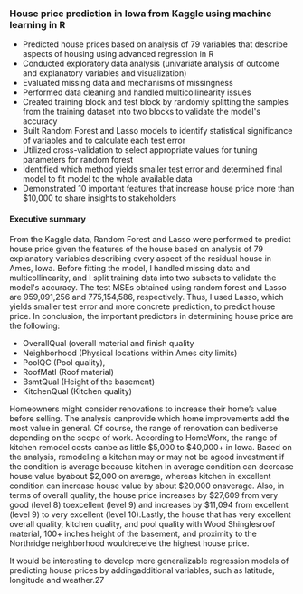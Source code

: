 ### House price prediction in Iowa from Kaggle using machine learning in R
- Predicted house prices based on analysis of 79 variables that describe aspects of housing using advanced regression in R
- Conducted exploratory data analysis (univariate analysis of outcome and explanatory variables and visualization)
- Evaluated missing data and mechanisms of missingness
- Performed data cleaning and handled multicollinearity issues
- Created training block and test block by randomly splitting the samples from the training dataset into two blocks to validate the model's accuracy
- Built Random Forest and Lasso models to identify statistical significance of variables and to calculate each test error
- Utilized cross-validation to select appropriate values for tuning parameters for random forest
- Identified which method yields smaller test error and determined final model to fit model to the whole available data
- Demonstrated 10 important features that increase house price more than $10,000 to share insights to stakeholders

#### Executive summary
From the Kaggle data, Random Forest and Lasso were performed to predict house price given the features of the house based on analysis of 79 explanatory variables describing every aspect of the residual house in Ames, Iowa. Before fitting the model, I handled missing data and multicollinearity, and I split training data into two subsets to validate the model's accuracy. The test MSEs obtained using random forest and Lasso are 959,091,256 and 775,154,586, respectively. Thus, I used Lasso, which yields smaller test error and more concrete prediction, to predict house price. In conclusion, the important predictors in determining house price are the following: 

* OverallQual (overall material and finish quality
* Neighborhood (Physical locations within Ames city limits)
* PoolQC (Pool quality), 
* RoofMatl (Roof material)
* BsmtQual (Height of the basement)
* KitchenQual (Kitchen quality)

Homeowners might consider renovations to increase their home’s value before selling. The analysis canprovide which home improvements add the most value in general. Of course, the range of renovation can bediverse depending on the scope of work. According to HomeWorx, the range of kitchen remodel costs canbe as little $5,000 to $40,000+ in Iowa. Based on the analysis, remodeling a kitchen may or may not be agood investment if the condition is average because kitchen in average condition can decrease house value byabout $2,000 on average, whereas kitchen in excellent condition can increase house value by about $20,000 onaverage. Also, in terms of overall quality, the house price increases by $27,609 from very good (level 8) toexcellent (level 9) and increases by $11,094 from excellent (level 9) to very excellent (level 10).Lastly, the house that has very excellent overall quality, kitchen quality, and pool quality with Wood Shinglesroof material, 100+ inches height of the basement, and proximity to the Northridge neighborhood wouldreceive the highest house price. 

It would be interesting to develop more generalizable regression models of predicting house prices by addingadditional variables, such as latitude, longitude and weather.27
